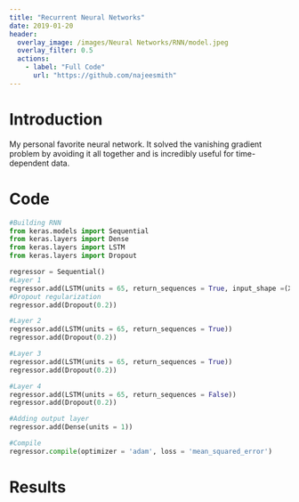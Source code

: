 ```yaml
---
title: "Recurrent Neural Networks"
date: 2019-01-20
header:
  overlay_image: /images/Neural Networks/RNN/model.jpeg
  overlay_filter: 0.5
  actions:
    - label: "Full Code"
      url: "https://github.com/najeesmith"
---
```

# Introduction
My personal favorite neural network. It solved the vanishing gradient problem
by avoiding it all together and is incredibly useful for time-dependent data.

# Code
```python
#Building RNN
from keras.models import Sequential
from keras.layers import Dense
from keras.layers import LSTM
from keras.layers import Dropout

regressor = Sequential()
#Layer 1
regressor.add(LSTM(units = 65, return_sequences = True, input_shape =(X_train.shape[1], 1)))
#Dropout regularization
regressor.add(Dropout(0.2))

#Layer 2
regressor.add(LSTM(units = 65, return_sequences = True))
regressor.add(Dropout(0.2))

#Layer 3
regressor.add(LSTM(units = 65, return_sequences = True))
regressor.add(Dropout(0.2))

#Layer 4
regressor.add(LSTM(units = 65, return_sequences = False))
regressor.add(Dropout(0.2))

#Adding output layer
regressor.add(Dense(units = 1))

#Compile
regressor.compile(optimizer = 'adam', loss = 'mean_squared_error')
```


# Results
